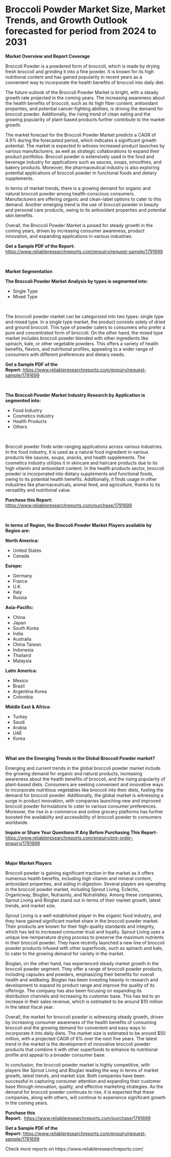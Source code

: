 <p><h1>Broccoli Powder Market Size, Market Trends, and Growth Outlook forecasted for period from 2024 to 2031</h1></p><p><strong>Market Overview and Report Coverage</strong></p>
<p><p>Broccoli Powder is a powdered form of broccoli, which is made by drying fresh broccoli and grinding it into a fine powder. It is known for its high nutritional content and has gained popularity in recent years as a convenient way to incorporate the health benefits of broccoli into daily diet.</p><p>The future outlook of the Broccoli Powder Market is bright, with a steady growth rate projected in the coming years. The increasing awareness about the health benefits of broccoli, such as its high fiber content, antioxidant properties, and potential cancer-fighting abilities, is driving the demand for broccoli powder. Additionally, the rising trend of clean eating and the growing popularity of plant-based products further contribute to the market growth.</p><p>The market forecast for the Broccoli Powder Market predicts a CAGR of 4.9% during the forecasted period, which indicates a significant growth potential. The market is expected to witness increased product launches by various manufacturers, as well as strategic collaborations to expand their product portfolios. Broccoli powder is extensively used in the food and beverage industry for applications such as sauces, soups, smoothies, and bakery products. Moreover, the pharmaceutical industry is also exploring potential applications of broccoli powder in functional foods and dietary supplements.</p><p>In terms of market trends, there is a growing demand for organic and natural broccoli powder among health-conscious consumers. Manufacturers are offering organic and clean-label options to cater to this demand. Another emerging trend is the use of broccoli powder in beauty and personal care products, owing to its antioxidant properties and potential skin benefits.</p><p>Overall, the Broccoli Powder Market is poised for steady growth in the coming years, driven by increasing consumer awareness, product innovation, and expanding applications in various industries.</p></p>
<p><strong>Get a Sample PDF of the Report:</strong> <a href="https://www.reliableresearchreports.com/enquiry/request-sample/1791699">https://www.reliableresearchreports.com/enquiry/request-sample/1791699</a></p>
<p>&nbsp;</p>
<p><strong>Market Segmentation</strong></p>
<p><strong>The Broccoli Powder Market Analysis by types is segmented into:</strong></p>
<p><ul><li>Single Type</li><li>Mixed Type</li></ul></p>
<p>&nbsp;</p>
<p><p>The broccoli powder market can be categorized into two types: single type and mixed type. In a single type market, the product consists solely of dried and ground broccoli. This type of powder caters to consumers who prefer a pure and concentrated form of broccoli. On the other hand, the mixed type market includes broccoli powder blended with other ingredients like spinach, kale, or other vegetable powders. This offers a variety of health benefits, flavors, and nutritional profiles, appealing to a wider range of consumers with different preferences and dietary needs.</p></p>
<p><strong>Get a Sample PDF of the Report:</strong>&nbsp;<a href="https://www.reliableresearchreports.com/enquiry/request-sample/1791699">https://www.reliableresearchreports.com/enquiry/request-sample/1791699</a></p>
<p>&nbsp;</p>
<p><strong>The Broccoli Powder Market Industry Research by Application is segmented into:</strong></p>
<p><ul><li>Food Industry</li><li>Cosmetics Industry</li><li>Health Products</li><li>Others</li></ul></p>
<p>&nbsp;</p>
<p><p>Broccoli powder finds wide-ranging applications across various industries. In the food industry, it is used as a natural food ingredient in various products like sauces, soups, snacks, and health supplements. The cosmetics industry utilizes it in skincare and haircare products due to its high vitamin and antioxidant content. In the health products sector, broccoli powder is incorporated into dietary supplements and functional foods, owing to its potential health benefits. Additionally, it finds usage in other industries like pharmaceuticals, animal feed, and agriculture, thanks to its versatility and nutritional value.</p></p>
<p><strong>Purchase this Report:</strong>&nbsp; <a href="https://www.reliableresearchreports.com/purchase/1791699">https://www.reliableresearchreports.com/purchase/1791699</a></p>
<p>&nbsp;</p>
<p><strong>In terms of Region, the Broccoli Powder Market Players available by Region are:</strong></p>
<p>
    <p> <strong> North America: </strong>
        <ul>
            <li>United States</li>
            <li>Canada</li>
        </ul>
        </p> 
    <p> <strong> Europe: </strong>
        <ul>
            <li>Germany</li>
            <li>France</li>
            <li>U.K.</li>
            <li>Italy</li>
            <li>Russia</li>
        </ul>
        </p> 
    <p> <strong> Asia-Pacific: </strong>
        <ul>
            <li>China</li>
            <li>Japan</li>
            <li>South Korea</li>
            <li>India</li>
            <li>Australia</li>
            <li>China Taiwan</li>
            <li>Indonesia</li>
            <li>Thailand</li>
            <li>Malaysia</li>
        </ul>
        </p> 
    <p> <strong> Latin America: </strong>
        <ul>
            <li>Mexico</li>
            <li>Brazil</li>
            <li>Argentina Korea</li>
            <li>Colombia</li>
        </ul>
        </p> 
    <p> <strong> Middle East & Africa: </strong>
        <ul>
            <li>Turkey</li>
            <li>Saudi</li>
            <li>Arabia</li>
            <li>UAE</li>
            <li>Korea</li>
        </ul>
    </p>
    </p>
<p>&nbsp;</p>
<p><strong>What are the Emerging Trends in the Global Broccoli Powder market?</strong></p>
<p><p>Emerging and current trends in the global broccoli powder market include the growing demand for organic and natural products, increasing awareness about the health benefits of broccoli, and the rising popularity of plant-based diets. Consumers are seeking convenient and innovative ways to incorporate nutritious vegetables like broccoli into their diets, fueling the demand for broccoli powder. Additionally, the global market is witnessing a surge in product innovation, with companies launching new and improved broccoli powder formulations to cater to various consumer preferences. Moreover, the rise in e-commerce and online grocery platforms has further boosted the availability and accessibility of broccoli powder to consumers worldwide.</p></p>
<p><strong>Inquire or Share Your Questions If Any Before Purchasing This Report</strong>- <a href="https://www.reliableresearchreports.com/enquiry/pre-order-enquiry/1791699">https://www.reliableresearchreports.com/enquiry/pre-order-enquiry/1791699</a></p>
<p>&nbsp;</p>
<p><strong>Major Market Players</strong></p>
<p><p>Broccoli powder is gaining significant traction in the market as it offers numerous health benefits, including high vitamin and mineral content, antioxidant properties, and aiding in digestion. Several players are operating in the broccoli powder market, including Sprout Living, Eclectic, Organicway, Bioglan, Nutraonly, and NutraValley. Among these companies, Sprout Living and Bioglan stand out in terms of their market growth, latest trends, and market size.</p><p>Sprout Living is a well-established player in the organic food industry, and they have gained significant market share in the broccoli powder market. Their products are known for their high-quality standards and integrity, which has led to increased consumer trust and loyalty. Sprout Living uses a unique low-temperature drying process to preserve the maximum nutrients in their broccoli powder. They have recently launched a new line of broccoli powder products infused with other superfoods, such as spinach and kale, to cater to the growing demand for variety in the market.</p><p>Bioglan, on the other hand, has experienced steady market growth in the broccoli powder segment. They offer a range of broccoli powder products, including capsules and powders, emphasizing their benefits for overall health and wellbeing. Bioglan has been investing heavily in research and development to expand its product range and improve the quality of its offerings. The company has also been focusing on expanding its distribution channels and increasing its customer base. This has led to an increase in their sales revenue, which is estimated to be around $10 million in the latest fiscal year.</p><p>Overall, the market for broccoli powder is witnessing steady growth, driven by increasing consumer awareness of the health benefits of consuming broccoli and the growing demand for convenient and easy ways to incorporate it into daily diets. The market size is estimated to be around $50 million, with a projected CAGR of 8% over the next five years. The latest trend in the market is the development of innovative broccoli powder products that combine it with other superfoods to enhance its nutritional profile and appeal to a broader consumer base.</p><p>In conclusion, the broccoli powder market is highly competitive, with players like Sprout Living and Bioglan leading the way in terms of market growth, latest trends, and market size. Both companies have been successful in capturing consumer attention and expanding their customer base through innovation, quality, and effective marketing strategies. As the demand for broccoli powder continues to rise, it is expected that these companies, along with others, will continue to experience significant growth in the coming years.</p></p>
<p><strong>Purchase this Report:</strong>&nbsp;&nbsp;<a href="https://www.reliableresearchreports.com/purchase/1791699">https://www.reliableresearchreports.com/purchase/1791699</a></p>
<p></p>
<p><strong>Get a Sample PDF of the Report:</strong>&nbsp;<a href="https://www.reliableresearchreports.com/enquiry/request-sample/1791699">https://www.reliableresearchreports.com/enquiry/request-sample/1791699</a></p>
<p>Check more reports on https://www.reliableresearchreports.com/</p>